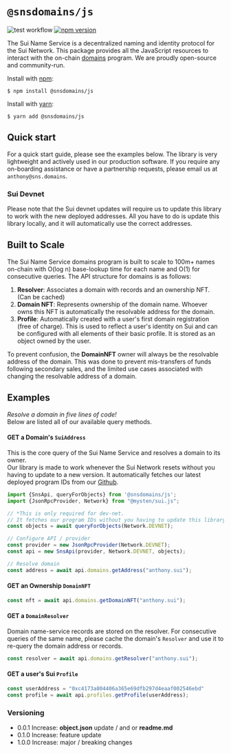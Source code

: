 # `@snsdomains/js`

![test workflow](https://github.com/snsdomains/js/actions/workflows/tests.yml/badge.svg)
[![npm version](https://badge.fury.io/js/@snsdomains%2Fjs.svg)](https://badge.fury.io/js/@snsdomains%2Fjs)

The Sui Name Service is a decentralized naming and identity protocol for the Sui Network. This package provides all the JavaScript resources to
interact with the on-chain [domains](https://github.com/snsdomains/domains) program. We are proudly open-source and community-run.

Install with [npm](https://www.npmjs.com/):
```shell
$ npm install @snsdomains/js
```

Install with [yarn](https://yarnpkg.com):
```shell
$ yarn add @snsdomains/js
```

## Quick start

For a quick start guide, please see the examples below. The library is very
lightweight and actively used in our production software. If you require any on-boarding assistance or have a partnership requests,
please email us at `anthony@sns.domains`.

### Sui Devnet
Please note that the Sui devnet updates will require us to update this library to work with the new deployed addresses. All you have to do is update
this library locally, and it will automatically use the correct addresses.

## Built to Scale

The Sui Name Service domains program is built to scale to 100m+ names on-chain with O(log n) base-lookup time for each name and O(1) for consecutive queries. 
The API structure for domains is as follows:
1. **Resolver**: Associates a domain with records and an ownership NFT. (Can be cached)
2. **Domain NFT**: Represents ownership of the domain name. Whoever owns this NFT is automatically the resolvable address for the domain.
3. **Profile**: Automatically created with a user's first domain registration (free of charge). This is
used to reflect a user's identity on Sui and can be configured with all elements of their basic profile. It 
is stored as an object owned by the user.

To prevent confusion, the **DomainNFT** owner will always be the resolvable address of the domain.
This was done to prevent mis-transfers of funds following secondary sales, and the limited use cases
associated with changing the resolvable address of a domain.

## Examples
*Resolve a domain in five lines of code!* </br>
Below are listed all of our available query methods.

#### GET a Domain's `SuiAddress`
This is the core query of the Sui Name Service and resolves a domain to its owner. <br/>
Our library is made to work whenever the Sui Network resets without you having to update
to a new version. It automatically fetches our latest deployed program IDs from our <a href="https://github.com/snsdomains/objects.json">Github</a>.

```typescript
import {SnsApi, queryForObjects} from '@snsdomains/js';
import {JsonRpcProvider, Network} from "@mysten/sui.js";

// *This is only required for dev-net.
// It fetches our program IDs without you having to update this library
const objects = await queryForObjects(Network.DEVNET);

// Configure API / provider
const provider = new JsonRpcProvider(Network.DEVNET);
const api = new SnsApi(provider, Network.DEVNET, objects);

// Resolve domain
const address = await api.domains.getAddress("anthony.sui");
```

#### GET an Ownership `DomainNFT`
```typescript
const nft = await api.domains.getDomainNFT("anthony.sui");
```

#### GET a `DomainResolver`
Domain name-service records are stored on the resolver.
For consecutive queries of the same name, please cache the domain's `Resolver` and use it
to re-query the domain address or records.
```typescript
const resolver = await api.domains.getResolver("anthony.sui");
```

#### GET a user's Sui `Profile`
```typescript
const userAddress = "0xc4173a804406a365e69dfb297d4eaaf002546ebd"
const profile = await api.profiles.getProfile(userAddress);
```





### Versioning
* 0.0.1 Increase: **object.json** update / and or **readme.md**
* 0.1.0 Increase: feature update
* 1.0.0 Increase: major / breaking changes